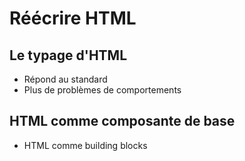 # Réécrire HTML

## Le typage d'HTML

* Répond au standard
* Plus de problèmes de comportements

## HTML comme composante de base

* HTML comme building blocks



